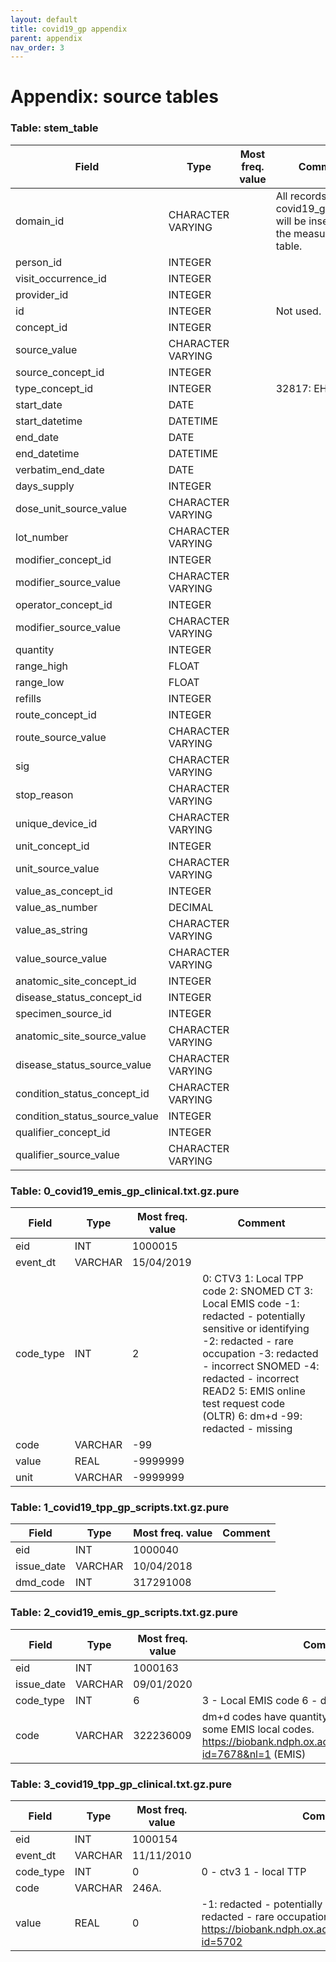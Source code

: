 ```yaml
---
layout: default
title: covid19_gp appendix
parent: appendix
nav_order: 3
---
```


# Appendix: source tables

### Table: stem_table

| Field | Type | Most freq. value | Comment |
| --- | --- | --- | --- |
| domain_id | CHARACTER VARYING |  | All records from covid19_gp_clinical will be inserted in the measurement table. |
| person_id | INTEGER |  |  |
| visit_occurrence_id | INTEGER |  |  |
| provider_id | INTEGER |  |  |
| id | INTEGER |  | Not used. |
| concept_id | INTEGER |  |  |
| source_value | CHARACTER VARYING |  |  |
| source_concept_id | INTEGER |  |  |
| type_concept_id | INTEGER |  | 32817: EHR |
| start_date | DATE |  |  |
| start_datetime | DATETIME |  |  |
| end_date | DATE |  |  |
| end_datetime | DATETIME |  |  |
| verbatim_end_date | DATE |  |  |
| days_supply | INTEGER |  |  |
| dose_unit_source_value | CHARACTER VARYING |  |  |
| lot_number | CHARACTER VARYING |  |  |
| modifier_concept_id | INTEGER |  |  |
| modifier_source_value | CHARACTER VARYING |  |  |
| operator_concept_id | INTEGER |  |  |
| modifier_source_value | CHARACTER VARYING |  |  |
| quantity | INTEGER |  |  |
| range_high | FLOAT |  |  |
| range_low | FLOAT |  |  |
| refills | INTEGER |  |  |
| route_concept_id | INTEGER |  |  |
| route_source_value | CHARACTER VARYING |  |  |
| sig | CHARACTER VARYING |  |  |
| stop_reason | CHARACTER VARYING |  |  |
| unique_device_id | CHARACTER VARYING |  |  |
| unit_concept_id | INTEGER |  |  |
| unit_source_value | CHARACTER VARYING |  |  |
| value_as_concept_id | INTEGER |  |  |
| value_as_number | DECIMAL |  |  |
| value_as_string | CHARACTER VARYING |  |  |
| value_source_value | CHARACTER VARYING |  |  |
| anatomic_site_concept_id | INTEGER |  |  |
| disease_status_concept_id | INTEGER |  |  |
| specimen_source_id | INTEGER |  |  |
| anatomic_site_source_value | CHARACTER VARYING |  |  |
| disease_status_source_value | CHARACTER VARYING |  |  |
| condition_status_concept_id | CHARACTER VARYING |  |  |
| condition_status_source_value | INTEGER |  |  |
| qualifier_concept_id | INTEGER |  |  |
| qualifier_source_value | CHARACTER VARYING |  |  |

### Table: 0_covid19_emis_gp_clinical.txt.gz.pure

| Field | Type | Most freq. value | Comment |
| --- | --- | --- | --- |
| eid | INT | 1000015 |  |
| event_dt | VARCHAR | 15/04/2019 |  |
| code_type | INT | 2 | 0: CTV3  1: Local TPP code  2: SNOMED CT  3: Local EMIS code  -1: redacted - potentially sensitive or identifying  -2: redacted - rare occupation  -3: redacted - incorrect SNOMED  -4: redacted - incorrect READ2  5: EMIS online test request code (OLTR)  6: dm+d  -99: redacted - missing     |
| code | VARCHAR | -99 |  |
| value | REAL | -9999999 |  |
| unit | VARCHAR | -9999999 |  |

### Table: 1_covid19_tpp_gp_scripts.txt.gz.pure

| Field | Type | Most freq. value | Comment |
| --- | --- | --- | --- |
| eid | INT | 1000040 |  |
| issue_date | VARCHAR | 10/04/2018 |  |
| dmd_code | INT | 317291008 |  |

### Table: 2_covid19_emis_gp_scripts.txt.gz.pure

| Field | Type | Most freq. value | Comment |
| --- | --- | --- | --- |
| eid | INT | 1000163 |  |
| issue_date | VARCHAR | 09/01/2020 |  |
| code_type | INT | 6 | 3 - Local EMIS code  6 - dm+d code |
| code | VARCHAR | 322236009 | dm+d codes have quantity and unit information, some EMIS local codes.  https://biobank.ndph.ox.ac.uk/showcase/coding.cgi?id=7678&nl=1 (EMIS) |

### Table: 3_covid19_tpp_gp_clinical.txt.gz.pure

| Field | Type | Most freq. value | Comment |
| --- | --- | --- | --- |
| eid | INT | 1000154 |  |
| event_dt | VARCHAR | 11/11/2010 |  |
| code_type | INT | 0 | 0 - ctv3  1 - local TTP |
| code | VARCHAR | 246A. |  |
| value | REAL | 0 | -1: redacted - potentially sensitive or identifying  -2: redacted - rare occupation  https://biobank.ndph.ox.ac.uk/showcase/coding.cgi?id=5702 |

